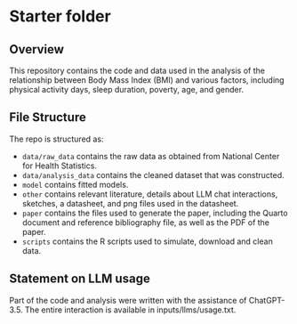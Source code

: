 # Starter folder

## Overview

This repository contains the code and data used in the analysis of the relationship between Body Mass Index (BMI) and various factors, including physical activity days, sleep duration, poverty, age, and gender.


## File Structure

The repo is structured as:

-   `data/raw_data` contains the raw data as obtained from National Center for Health Statistics.
-   `data/analysis_data` contains the cleaned dataset that was constructed.
-   `model` contains fitted models. 
-   `other` contains relevant literature, details about LLM chat interactions, sketches, a datasheet, and png files used in the datasheet.
-   `paper` contains the files used to generate the paper, including the Quarto document and reference bibliography file, as well as the PDF of the paper. 
-   `scripts` contains the R scripts used to simulate, download and clean data.


## Statement on LLM usage

Part of the code and analysis were written with the assistance of ChatGPT-3.5. The entire interaction is available in inputs/llms/usage.txt.
